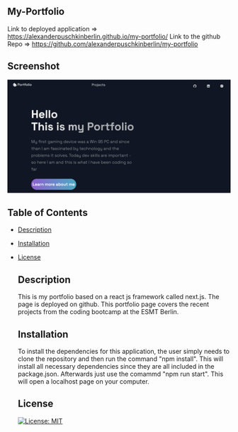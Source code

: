 ## My-Portfolio

Link to deployed application => https://alexanderpuschkinberlin.github.io/my-portfolio/
Link to the github Repo => https://github.com/alexanderpuschkinberlin/my-portfolio

## Screenshot

![Screenshot](./public/images/screenshot.png)

## Table of Contents

- [Description](#description)

- [Installation](#installation)

- [License](#license)

  ## Description

  This is my portfolio based on a react js framework called next.js. The page is deployed on github. This portfolio page covers the recent projects from the coding bootcamp at the ESMT Berlin.

  ## Installation

  To install the dependencies for this application, the user simply needs to clone the repository and then run the command "npm install". This will install all necessary dependencies since they are all included in the package.json. Afterwards just use the comammd "npm run start". This will open a localhost page on your computer.

  ## License

  [![License: MIT](https://img.shields.io/badge/License-MIT-blue.svg)](https://opensource.org/licenses/MIT)
